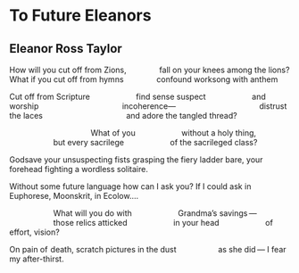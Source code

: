 # To Future Eleanors
## Eleanor Ross Taylor
How will you
cut off from Zions,
              fall on your knees among the lions?
What if you
cut off from hymns
              confound worksong with anthem

Cut off from Scripture
                    find sense suspect
                    and worship
                                     incoherence—
                                     distrust the laces
                                     and adore the tangled thread?

                                     What of you
                    without a holy thing,
                    but every sacrilege
                    of the sacrileged class?

Godsave your unsuspecting fists
grasping the fiery ladder bare,
your forehead
fighting a wordless solitaire.

Without some future language
how can I ask you?
If I could ask in Euphorese,
Moonskrit, in Ecolow....

                    What will you do with
                    Grandma’s savings —
                    those relics atticked
                    in your head
                    of  effort, vision?

On pain of  death, scratch pictures
in the dust
                  as she did —
I fear my after-thirst.